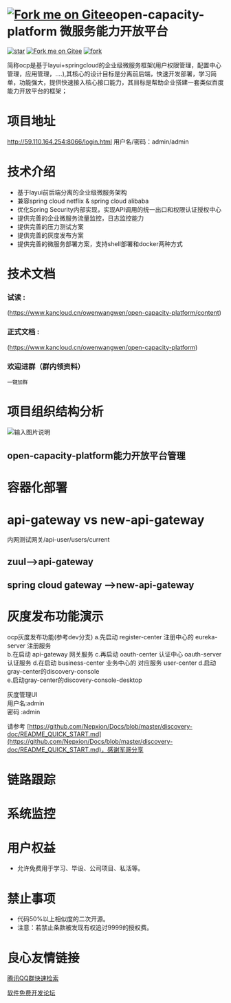 # [![Fork me on Gitee](https://gitee.com/owenwangwen/open-capacity-platform/widgets/widget_5.svg)](https://gitee.com/owenwangwen/open-capacity-platform)open-capacity-platform 微服务能力开放平台 
[![star](https://gitee.com/owenwangwen/open-capacity-platform/badge/star.svg?theme=white)](https://gitee.com/owenwangwen/open-capacity-platform/stargazers)
[![Fork me on Gitee](https://gitee.com/owenwangwen/open-capacity-platform/widgets/widget_6.svg)](https://gitee.com/owenwangwen/open-capacity-platform)
[![fork](https://gitee.com/owenwangwen/open-capacity-platform/badge/fork.svg?theme=white)](https://gitee.com/owenwangwen/open-capacity-platform/members)

简称ocp是基于layui+springcloud的企业级微服务框架(用户权限管理，配置中心管理，应用管理，....),其核心的设计目标是分离前后端，快速开发部署，学习简单，功能强大，提供快速接入核心接口能力，其目标是帮助企业搭建一套类似百度能力开放平台的框架；



# **项目地址** #
http://59.110.164.254:8066/login.html 用户名/密码：admin/admin

# 技术介绍  #
 
 
	 
           
		   
     
 

- 基于layui前后端分离的企业级微服务架构
- 兼容spring cloud netflix & spring cloud alibaba
- 优化Spring Security内部实现，实现API调用的统一出口和权限认证授权中心
- 提供完善的企业微服务流量监控，日志监控能力 
- 提供完善的压力测试方案
- 提供完善的灰度发布方案
- 提供完善的微服务部署方案，支持shell部署和docker两种方式

# 技术文档 #

### 试读 :
(https://www.kancloud.cn/owenwangwen/open-capacity-platform/content)


### 正式文档 :
(https://www.kancloud.cn/owenwangwen/open-capacity-platform) 


### 欢迎进群（群内领资料）

`一键加群`
           

 
	 
              

 

# 项目组织结构分析   #
![输入图片说明](https://images.gitee.com/uploads/images/2019/0509/110555_5f9dd329_869801.png "屏幕截图.png")


 

## open-capacity-platform能力开放平台管理    

 
	 
           
           
     
	 
           
           
     
     
           
           
     
     
           
           
     
     
           
           
     
     
           
           
     
     
 



 
# 容器化部署   


 
	 
           
           
     
	 
           
           
     
	 
           
           
     
	 
           
           
     
     
           
           
     
	 
           
           
      
 
 

# api-gateway vs new-api-gateway #
内网测试网关/api-user/users/current
## zuul-->api-gateway ##

 
	 
           
           
     
	 
           
           
     
     
 
 
## spring cloud gateway -->new-api-gateway ##


 
	 
           
           
     
	 
           
           
     
     
  

#  灰度发布功能演示   
 
ocp灰度发布功能(参考dev分支) 
a.先启动 register-center 注册中心的 eureka-server 注册服务  
b.在启动 api-gateway 网关服务 
c.再启动 oauth-center 认证中心 oauth-server 认证服务 
d.在启动 business-center 业务中心的 对应服务 user-center 
d.启动gray-center的discovery-console  
e.启动gray-center的discovery-console-desktop    
 
灰度管理UI  
用户名:admin      
密码  :admin  


 
	 
           
           
     
	 
           
           
     
     
 


请参考
[https://github.com/Nepxion/Docs/blob/master/discovery-doc/README_QUICK_START.md](https://github.com/Nepxion/Docs/blob/master/discovery-doc/README_QUICK_START.md)，感谢军哥分享  

#   链路跟踪 
 
	 
           
           
     
	 
           
           
     
     
 

# 系统监控 #
 
	 
           
           
     
 

# 用户权益 #
- 允许免费用于学习、毕设、公司项目、私活等。




# 禁止事项 #
- 代码50%以上相似度的二次开源。
- 注意：若禁止条款被发现有权追讨9999的授权费。

 # 良心友情链接

[腾讯QQ群快速检索](http://u.720life.cn/s/8cf73f7c)

[软件免费开发论坛](http://u.720life.cn/s/bbb01dc0)